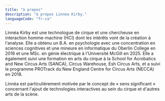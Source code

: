 ```yaml
---
title: "à propos"
description: "à propos Linnea Kirby."
languageCode: "fr-ca"
---
```


Linnéa Kirby est une technologue de cirque et une chercheuse en interaction homme-machine (HCI) dont les intérêts vont de la création à l'analyse. Elle a obtenu un B.A. en psychologie avec une concentration en sciences cognitives et une mineure en informatique du Oberlin College en 2016 et une MSc. en génie électrique à l'Université McGill en 2025. Elle a également suivi une formation en arts du cirque à la School for Acrobatics and New Circus Arts (SANCA), Circus Warehouse, Esh Circus Arts, et a suivi le programme PROTrack du New England Centre for Circus Arts (NECCA) en 2018.

Linnéa est particulièrement motivée par le concept de « sens significant » concernant l'ajout de technologies interactives au sein du cirque et d'autres arts de la scène.